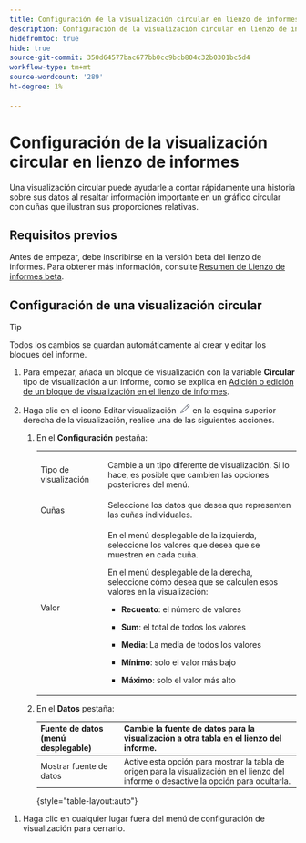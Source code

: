 ```yaml
---
title: Configuración de la visualización circular en lienzo de informes
description: Configuración de la visualización circular en lienzo de informes
hidefromtoc: true
hide: true
source-git-commit: 350d64577bac677bb0cc9bcb804c32b0301bc5d4
workflow-type: tm+mt
source-wordcount: '289'
ht-degree: 1%

---
```



# Configuración de la visualización circular en lienzo de informes

Una visualización circular puede ayudarle a contar rápidamente una historia sobre sus datos al resaltar información importante en un gráfico circular con cuñas que ilustran sus proporciones relativas.

## Requisitos previos

Antes de empezar, debe inscribirse en la versión beta del lienzo de informes. Para obtener más información, consulte [Resumen de Lienzo de informes beta](/help/quicksilver/product-announcements/betas/canvas-dashboards-beta/reporting-canvas-beta-overview.md).

## Configuración de una visualización circular

>[!TIP]
>
>Todos los cambios se guardan automáticamente al crear y editar los bloques del informe.

1. Para empezar, añada un bloque de visualización con la variable **Circular** tipo de visualización a un informe, como se explica en [Adición o edición de un bloque de visualización en el lienzo de informes](../../../reports-and-dashboards/reporting-canvas/visualization-blocks/add-or-edit-report-visualization.md).

1. Haga clic en el icono Editar visualización ![](assets/edit-icon.png) en la esquina superior derecha de la visualización, realice una de las siguientes acciones.

   1. En el **Configuración** pestaña:

      <table style="table-layout:auto">
       <col>
       <col>
       <tbody>
        <tr>
         <td role="rowheader">Tipo de visualización</td>
         <td><p>Cambie a un tipo diferente de visualización. Si lo hace, es posible que cambien las opciones posteriores del menú.</p></td>
        </tr>
        <tr>
         <td role="rowheader">Cuñas</td>
         <td>Seleccione los datos que desea que representen las cuñas individuales.</td>
        </tr>
        <tr>
         <td role="rowheader">Valor</td>
         <td><p>En el menú desplegable de la izquierda, seleccione los valores que desea que se muestren en cada cuña.</p><p>En el menú desplegable de la derecha, seleccione cómo desea que se calculen esos valores en la visualización:</p>
          <ul>
           <li><p><b>Recuento</b>: el número de valores</p></li>
           <li><p><b>Sum</b>: el total de todos los valores </p></li>
           <li><p><b>Media</b>: La media de todos los valores</p></li>
           <li><p><b>Mínimo</b>: solo el valor más bajo</p></li>
           <li><p><b>Máximo</b>: solo el valor más alto</p></li>
          </ul></td>
        </tr>
       </tbody>
      </table>

   1. En el **Datos** pestaña:

      | Fuente de datos (menú desplegable) | Cambie la fuente de datos para la visualización a otra tabla en el lienzo del informe. |
      |---|---|
      | Mostrar fuente de datos | Active esta opción para mostrar la tabla de origen para la visualización en el lienzo del informe o desactive la opción para ocultarla. |

      {style="table-layout:auto"}

<!--   
      NOLAN-FLAG: convert table to html. 
      -->

1. Haga clic en cualquier lugar fuera del menú de configuración de visualización para cerrarlo.
